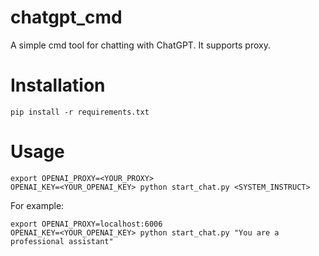 # chatgpt_cmd

A simple cmd tool for chatting with ChatGPT.
It supports proxy.

# Installation
```
pip install -r requirements.txt
```

# Usage
```
export OPENAI_PROXY=<YOUR_PROXY>
OPENAI_KEY=<YOUR_OPENAI_KEY> python start_chat.py <SYSTEM_INSTRUCT>
```
For example:
```
export OPENAI_PROXY=localhost:6006
OPENAI_KEY=<YOUR_OPENAI_KEY> python start_chat.py "You are a professional assistant"
```
